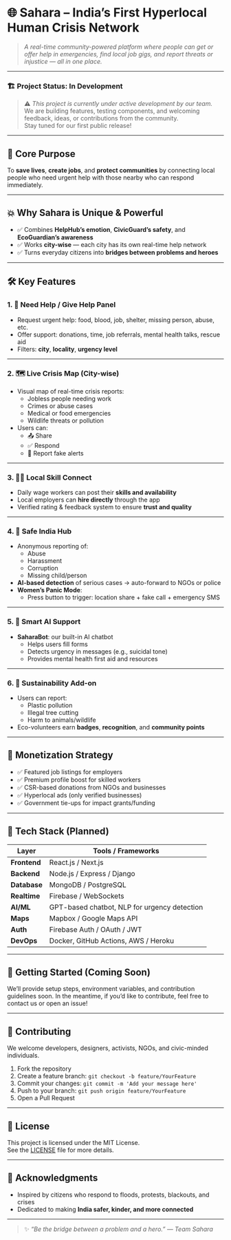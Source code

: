# 🌐 Sahara – India’s First Hyperlocal Human Crisis Network

> *A real-time community-powered platform where people can get or offer help in emergencies, find local job gigs, and report threats or injustice — all in one place.*

---

### 🏗️ Project Status: In Development

> ⚠️ *This project is currently under active development by our team.*  
> We are building features, testing components, and welcoming feedback, ideas, or contributions from the community.  
> Stay tuned for our first public release!

---

## 🎯 Core Purpose

To **save lives**, **create jobs**, and **protect communities** by connecting local people who need urgent help with those nearby who can respond immediately.

---

## 💥 Why Sahara is Unique & Powerful

- ✅ Combines **HelpHub’s emotion**, **CivicGuard’s safety**, and **EcoGuardian’s awareness**
- ✅ Works **city-wise** — each city has its own real-time help network
- ✅ Turns everyday citizens into **bridges between problems and heroes**

---

## 🛠️ Key Features

### 1. 🚨 Need Help / Give Help Panel
- Request urgent help: food, blood, job, shelter, missing person, abuse, etc.
- Offer support: donations, time, job referrals, mental health talks, rescue aid
- Filters: **city**, **locality**, **urgency level**

---

### 2. 🗺 Live Crisis Map (City-wise)
- Visual map of real-time crisis reports:
  - Jobless people needing work
  - Crimes or abuse cases
  - Medical or food emergencies
  - Wildlife threats or pollution
- Users can:
  - 📤 Share
  - ✅ Respond
  - 🚫 Report fake alerts

---

### 3. 🧑‍🔧 Local Skill Connect
- Daily wage workers can post their **skills and availability**
- Local employers can **hire directly** through the app
- Verified rating & feedback system to ensure **trust and quality**

---

### 4. 🔐 Safe India Hub
- Anonymous reporting of:
  - Abuse
  - Harassment
  - Corruption
  - Missing child/person
- **AI-based detection** of serious cases → auto-forward to NGOs or police
- **Women’s Panic Mode**:
  - Press button to trigger: location share + fake call + emergency SMS

---

### 5. 🧠 Smart AI Support
- **SaharaBot**: our built-in AI chatbot
  - Helps users fill forms
  - Detects urgency in messages (e.g., suicidal tone)
  - Provides mental health first aid and resources

---

### 6. 🌱 Sustainability Add-on
- Users can report:
  - Plastic pollution
  - Illegal tree cutting
  - Harm to animals/wildlife
- Eco-volunteers earn **badges**, **recognition**, and **community points**

---

## 💸 Monetization Strategy

- ✅ Featured job listings for employers
- ✅ Premium profile boost for skilled workers
- ✅ CSR-based donations from NGOs and businesses
- ✅ Hyperlocal ads (only verified businesses)
- ✅ Government tie-ups for impact grants/funding

---

## 🧱 Tech Stack (Planned)

| Layer         | Tools / Frameworks |
|---------------|---------------------|
| **Frontend**  | React.js / Next.js |
| **Backend**   | Node.js / Express / Django |
| **Database**  | MongoDB / PostgreSQL |
| **Realtime**  | Firebase / WebSockets |
| **AI/ML**     | GPT-based chatbot, NLP for urgency detection |
| **Maps**      | Mapbox / Google Maps API |
| **Auth**      | Firebase Auth / OAuth / JWT |
| **DevOps**    | Docker, GitHub Actions, AWS / Heroku |

---

## 🚀 Getting Started (Coming Soon)

We’ll provide setup steps, environment variables, and contribution guidelines soon.
In the meantime, if you’d like to contribute, feel free to contact us or open an issue!

---

## 🤝 Contributing

We welcome developers, designers, activists, NGOs, and civic-minded individuals.

1. Fork the repository
2. Create a feature branch: `git checkout -b feature/YourFeature`
3. Commit your changes: `git commit -m 'Add your message here'`
4. Push to your branch: `git push origin feature/YourFeature`
5. Open a Pull Request

---

## 📄 License

This project is licensed under the MIT License.  
See the [LICENSE](LICENSE) file for more details.

---

## 🙏 Acknowledgments

- Inspired by citizens who respond to floods, protests, blackouts, and crises
- Dedicated to making **India safer, kinder, and more connected**

---

> ✨ *“Be the bridge between a problem and a hero.” — Team Sahara*
